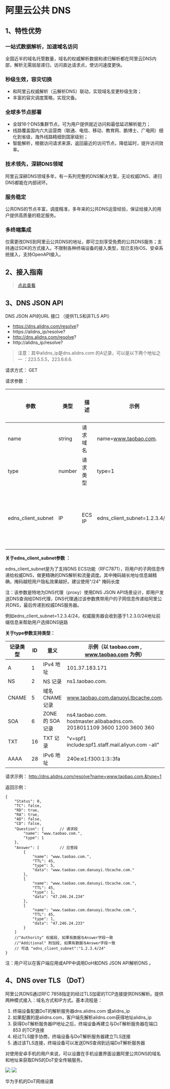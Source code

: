 # 阿里云公共 DNS
## 1、特性优势
### 一站式数据解析，加速域名访问
全国近半的域名托管数量，域名的权威解析数据和递归解析都在阿里云DNS内部，解析无需层层递归，访问直达请求点，使访问速度更快。

### 秒级生效，容灾切换
- 和阿里云权威解析（云解析DNS）联动，实现域名变更秒级生效；
- 丰富的容灾调度策略，实现灾备。

### 全球多节点部署
- 全球16个DNS集群节点，可为用户提供就近访问和最低延迟解析能力；
- 线路覆盖国内六大运营商（联通、电信、移动、教育网、鹏博士、广电网）细化到省级，海外线路精细到国家级别；
- 智能解析，根据访问请求来源，返回最近的访问节点，降低延时，提升访问效率。

### 技术领先，深耕DNS领域
阿里云深耕DNS领域多年，有一系列完整的DNS解决方案，无论权威DNS、递归DNS都能在内部闭环。

### 服务稳定
公共DNS的节点丰富，调度精准，多年来的公共DNS运营经验，保证给接入的用户提供高质量的稳定服务。

### 多终端集成
仅需更改DNS到阿里云公共DNS的地址，即可立刻享受免费的公共DNS服务；支持通过SDK的方式接入。不限制各种终端设备的接入类型，现已支持iOS、安卓系统接入，支持OpenAPI接入。

## 2、接入指南
> [点此查看](https://www.alidns.com/setup)

## 3、DNS JSON API
DNS JSON API的URL 接口 （提供TLS和非TLS API）
- https://dns.alidns.com/resolve?
- https://alidns_ip/resolve?
- http://dns.alidns.com/resolve?
- http://alidns_ip/resolve?
> 注意：其中alidns_ip是dns.alidns.com 的A记录，可以是以下两个地址之一 ：223.5.5.5，223.6.6.6.

请求方式： GET

请求参数 ：

参数 | 类型 | 描述 | 示例 | 使用方法和默认值
--- | --- | --- | --- | --- 
name | string | 请求域名 | name=www.taobao.com. | 必选，无默认值
type | number | 请求类型 | type=1 | 可选，1
edns_client_subnet | IP | ECS IP | edns_client_subnet=1.2.3.4/24 | DNS代理使用，普通客户端不适用

**关于edns_client_subnet参数 ：**

edns_client_subnet是为了支持DNS ECS功能（RFC7871），将用户的子网信息传递给权威DNS，做更精确的DNS解析和流量调度。其中掩码越长地址信息越精确，掩码越短用户隐私效果越好。建议使用"/24" 掩码长度

注：该参数是特地为DNS代理（proxy）使用DNS JSON API场景设计，即用户发送DNS查询给DNS代理，DNS代理通过该参数携带用户的子网信息传递给阿里公共DNS，最后传递到权威DNS服务器。

例如edns_client_subnet=1.2.3.4/24，权威服务器会收到基于1.2.3.0/24地址前缀信息来帮助用户选择DNS链路

**关于type参数支持类型：**

记录类型 | ID | 意义 | 示例（以 taobao.com , www.taobao.com 为例）
--- | --- | --- | ---
A | 1 | IPv4 地址 | 101.37.183.171
NS | 2 | NS 记录 | ns1.taobao.com.
CNAME | 5 | 域名 CNAME 记录 | www.taobao.com.danuoyi.tbcache.com.
SOA | 6 | ZONE 的 SOA 记录 | ns4.taobao.com. hostmaster.alibabadns.com. 2018011109 3600 1200 3600 360
TXT | 16 | TXT 记录 | "v=spf1 include:spf1.staff.mail.aliyun.com -all"
AAAA | 28 | IPv6 地址 | 240e:e1:f300:1:3::3fa

请求示例：
http://dns.alidns.com/resolve?name=www.taobao.com.&type=1

返回示例：
```json5
{
    "Status": 0,
    "TC": false,
    "RD": true,
    "RA": true,
    "AD": false,
    "CD": false,
    "Question": {       // 请求段
        "name": "www.taobao.com.",
        "type": 1
    },
    "Answer": [         // 应答段
        {
            "name": "www.taobao.com.",
            "TTL": 45,
            "type": 5,
            "data": "www.taobao.com.danuoyi.tbcache.com."
        },
        {
            "name": "www.taobao.com.danuoyi.tbcache.com.",
            "TTL": 45,
            "type": 1,
            "data": "47.246.24.234"
        },
        {
            "name": "www.taobao.com.danuoyi.tbcache.com.",
            "TTL": 45,
            "type": 1,
            "data": "47.246.24.233"
        }
    ]
    //"Authority" 权威段, 如果有数据与Answer字段一致
    //"Additional" 附加段, 如果有数据与Answer字段一致
    // 可选 "edns_client_subnet":"1.2.3.4/24"
}
```
注：用户可以在客户端应用或APP中调用DoH和DNS JSON API解析DNS 。

## 4、DNS over TLS （DoT）
阿里公共DNS通过RFC 7858指定的经过TLS加密的TCP连接提供DNS解析。提供两种模式接入：域名方式和IP方式。基本流程是：
1. 终端设备配置DoT的解析服务器dns.alidns.com 或alidns_ip
2. 如果配置的是alidns.com，客户端先解析alidns.com获得地址alidns_ip
3. 获得DoT解析服务器IP地址之后，终端设备再建立与DoT解析服务器在端口853 的TCP连接
4. 经过TLS握手协商，终端设备与DoT解析服务器建立TLS连接
5. 通过该TLS连接，终端设备可以发送DNS查询到远端DoT解析服务器

对使用安卓手机的用户来说，可以设置在手机设置界面设置阿里公共DNS的域名和地址来获取DNS的DoT安全传输服务。

![](https://www.alidns.com/public/img/faqs-safe-1.png)
![](https://www.alidns.com/public/img/faqs-safe-2.png)

华为手机的DoT网络设置